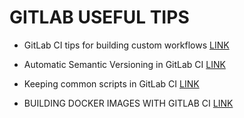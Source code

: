 # GITLAB USEFUL TIPS

* GitLab CI tips for building custom workflows
[LINK](https://threedots.tech/post/gitlab-ci-tips-for-building-custom-workflows/)

* Automatic Semantic Versioning in GitLab CI
[LINK](https://threedots.tech/post/automatic-semantic-versioning-in-gitlab-ci/)

* Keeping common scripts in GitLab CI
[LINK](https://threedots.tech/post/keeping-common-scripts-in-gitlab-ci/)

* BUILDING DOCKER IMAGES WITH GITLAB CI
[LINK](https://snorre.io/building-docker-images-with-gitlab-ci/)
